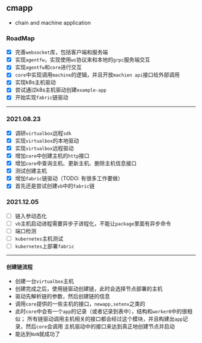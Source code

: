 cmapp
---

* chain and machine application

### RoadMap

- [x] 完善`websocket`库，包括客户端和服务端
- [x] 实现`agentfw`，实现使用`ws`协议来和本地的`grpc`服务端交互
- [x] 实现`agentfw`和`core`进行交互
- [x] `core`中实现调用`machine`的逻辑，并且开放`machien api`接口给外部调用
- [x] 实现k8s主机驱动
- [x] 尝试通过k8s主机驱动创建`example-app`
- [x] 开始实现`fabric`链驱动
----

### 2021.08.23
- [x] 调研`virtualbox`远程`sdk`
- [x] 实现`virtualbox`的本地驱动
- [x] 实现`virtualbox`远程驱动 
- [x] 增加`core`中创建主机的`http`接口
- [x] 增加`core`中查询主机、更新主机、删除主机信息接口
- [x] 测试创建主机
- [x] 增加`fabric`链驱动（TODO: 有很多工作要做）
- [x] 首先还是尝试创建`vb`中的`fabric`链

### 2021.12.05
- [ ] 链入参动态化
- [ ] `vb`主机启动进程需要异步子进程化，不能让`package`里面有异步命令
- [ ] 端口检测
- [ ] `kubernetes`主机测试
- [ ] `kubernetes`上部署`fabric`

-----
#### 创建链流程
* 创建一台`virtualbox`主机
* 创建完成之后，使用链驱动创建链，此时会选择节点部署的主机
* 驱动先解析链的参数，然后创建链的信息
* 调用`core`提供的一些主机的接口，`newapp,setenv`之类的
* 此时`core`中会有一个`app`的记录（或者记录到表中），结构和`worker0`中的很相似；
  所有链驱动调用主机相关的接口都会经过这个模块，并且构建出`app`记录，然后`core`会调用
  主机驱动中的接口来达到真正地创建节点并启动
* 能达到`NxN`就成功了

